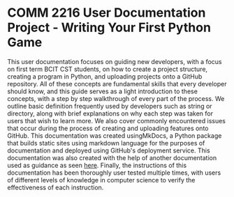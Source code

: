 # COMM 2216 User Documentation Project - Writing Your First Python Game

This user documentation focuses on guiding new developers, with a focus on first term BCIT CST students, on how to create a project structure, creating a program in Python, and uploading projects onto a GitHub repository. All of these concepts are fundamental skills that every developer should know, and this guide serves as a light introduction to these concepts, with a step by step walkthrough of every part of the process. We outline basic definition frequently used by developers such as string or directory, along with brief explanations on why each step was taken for users that wish to learn more. We also cover commonly encountered issues that occur during the process of creating and uploading features onto GitHub. This documentation was created usingMkDocs, a Python package that builds static sites using markdown language for the purposes of documentation and deployed using GitHub's deployment service. This documentation was also created with the help of another documentation used as guidance as seen [here](https://samlee77.github.io/Sam-Test/). Finally, the instructions of this documentation has been thoroughly user tested multiple times, with users of different levels of knowledge in computer science to verify the effectiveness of each instruction.
